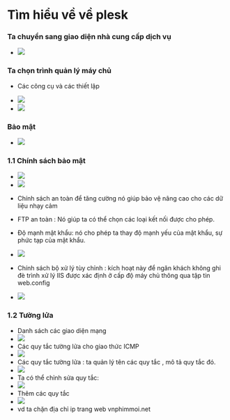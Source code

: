 # Tìm hiểu về về plesk 
### Ta chuyển sang giao diện nhà cung cấp dịch vụ
- <img src="img/1.PNG">

### Ta chọn trình quản lý máy chủ
- Các công cụ và các thiết lập
- <img src="img/2.PNG">

- <img src="img/3.PNG">

### Bảo mật

- <img src="img/5.PNG">

### 1.1 Chính sách bảo mật

- <img src="img/4.PNG">

- <img src="img/6.PNG">

- Chính sách an toàn để tăng cường nó giúp bảo vệ nâng cao cho các dữ liệu nhạy cảm 

- FTP an toàn : Nó giúp ta có thể chọn các loại kết nối được cho phép.

- Độ mạnh mật khẩu: nó cho phép ta thay độ mạnh yếu của mật khẩu, sự phức tạp của mật khẩu.
- <img src="img/7.PNG">

- Chính sách bộ xử lý tùy chỉnh : kích hoạt này để ngăn khách không ghi đè trình xử lý IIS được xác định ở cấp độ máy chủ thông qua tập tin web.config

- <img src="img/8.PNG">

### 1.2 Tường lửa 
- Danh sách các giao diện mạng
- <img src="img/9.PNG">
- Các quy tắc tường lửa cho giao thức ICMP
- <img src="img/10.PNG">
- Các quy tắc tường lửa : ta quản lý tên các quy tắc , mô tả quy tắc đó.
- <img src="img/11.PNG">
- Ta có thể chỉnh sửa quy tắc: 
- <img src="img/13.PNG">
- Thêm các quy tắc
- <img src="img/12.PNG">
- vd ta chặn địa chỉ ip trang web vnphimmoi.net













